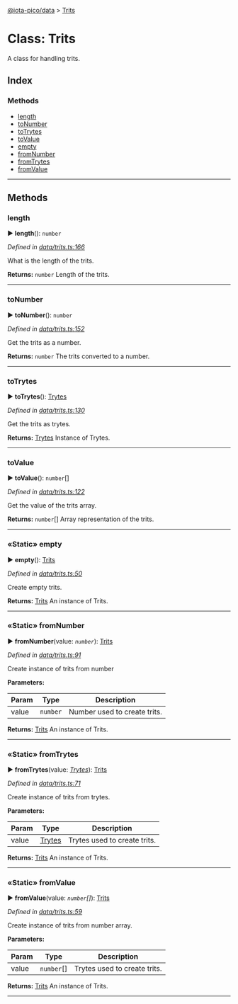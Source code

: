 [@iota-pico/data](../README.md) > [Trits](../classes/trits.md)



# Class: Trits


A class for handling trits.

## Index

### Methods

* [length](trits.md#length)
* [toNumber](trits.md#tonumber)
* [toTrytes](trits.md#totrytes)
* [toValue](trits.md#tovalue)
* [empty](trits.md#empty)
* [fromNumber](trits.md#fromnumber)
* [fromTrytes](trits.md#fromtrytes)
* [fromValue](trits.md#fromvalue)



---
## Methods
<a id="length"></a>

###  length

► **length**(): `number`



*Defined in [data/trits.ts:166](https://github.com/iotaeco/iota-pico-data/blob/fb98133/src/data/trits.ts#L166)*



What is the length of the trits.




**Returns:** `number`
Length of the trits.






___

<a id="tonumber"></a>

###  toNumber

► **toNumber**(): `number`



*Defined in [data/trits.ts:152](https://github.com/iotaeco/iota-pico-data/blob/fb98133/src/data/trits.ts#L152)*



Get the trits as a number.




**Returns:** `number`
The trits converted to a number.






___

<a id="totrytes"></a>

###  toTrytes

► **toTrytes**(): [Trytes](trytes.md)



*Defined in [data/trits.ts:130](https://github.com/iotaeco/iota-pico-data/blob/fb98133/src/data/trits.ts#L130)*



Get the trits as trytes.




**Returns:** [Trytes](trytes.md)
Instance of Trytes.






___

<a id="tovalue"></a>

###  toValue

► **toValue**(): `number`[]



*Defined in [data/trits.ts:122](https://github.com/iotaeco/iota-pico-data/blob/fb98133/src/data/trits.ts#L122)*



Get the value of the trits array.




**Returns:** `number`[]
Array representation of the trits.






___

<a id="empty"></a>

### «Static» empty

► **empty**(): [Trits](trits.md)



*Defined in [data/trits.ts:50](https://github.com/iotaeco/iota-pico-data/blob/fb98133/src/data/trits.ts#L50)*



Create empty trits.




**Returns:** [Trits](trits.md)
An instance of Trits.






___

<a id="fromnumber"></a>

### «Static» fromNumber

► **fromNumber**(value: *`number`*): [Trits](trits.md)



*Defined in [data/trits.ts:91](https://github.com/iotaeco/iota-pico-data/blob/fb98133/src/data/trits.ts#L91)*



Create instance of trits from number


**Parameters:**

| Param | Type | Description |
| ------ | ------ | ------ |
| value | `number`   |  Number used to create trits. |





**Returns:** [Trits](trits.md)
An instance of Trits.






___

<a id="fromtrytes"></a>

### «Static» fromTrytes

► **fromTrytes**(value: *[Trytes](trytes.md)*): [Trits](trits.md)



*Defined in [data/trits.ts:71](https://github.com/iotaeco/iota-pico-data/blob/fb98133/src/data/trits.ts#L71)*



Create instance of trits from trytes.


**Parameters:**

| Param | Type | Description |
| ------ | ------ | ------ |
| value | [Trytes](trytes.md)   |  Trytes used to create trits. |





**Returns:** [Trits](trits.md)
An instance of Trits.






___

<a id="fromvalue"></a>

### «Static» fromValue

► **fromValue**(value: *`number`[]*): [Trits](trits.md)



*Defined in [data/trits.ts:59](https://github.com/iotaeco/iota-pico-data/blob/fb98133/src/data/trits.ts#L59)*



Create instance of trits from number array.


**Parameters:**

| Param | Type | Description |
| ------ | ------ | ------ |
| value | `number`[]   |  Trytes used to create trits. |





**Returns:** [Trits](trits.md)
An instance of Trits.






___


